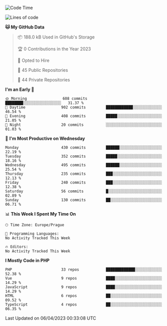 <!--START_SECTION:waka-->
![Code Time](http://img.shields.io/badge/Code%20Time-1%2C583%20hrs%2058%20mins-blue)

![Lines of code](https://img.shields.io/badge/From%20Hello%20World%20I%27ve%20Written-637.2%20thousand%20lines%20of%20code-blue)

**🐱 My GitHub Data** 

> 📦 188.0 kB Used in GitHub's Storage 
 > 
> 🏆 0 Contributions in the Year 2023
 > 
> 💼 Opted to Hire
 > 
> 📜 45 Public Repositories 
 > 
> 🔑 44 Private Repositories 
 > 
**I'm an Early 🐤** 

```text
🌞 Morning                608 commits         ████████░░░░░░░░░░░░░░░░░   31.37 % 
🌆 Daytime                902 commits         ████████████░░░░░░░░░░░░░   46.54 % 
🌃 Evening                408 commits         █████░░░░░░░░░░░░░░░░░░░░   21.05 % 
🌙 Night                  20 commits          ░░░░░░░░░░░░░░░░░░░░░░░░░   01.03 % 
```
📅 **I'm Most Productive on Wednesday** 

```text
Monday                   430 commits         ██████░░░░░░░░░░░░░░░░░░░   22.19 % 
Tuesday                  352 commits         █████░░░░░░░░░░░░░░░░░░░░   18.16 % 
Wednesday                495 commits         ██████░░░░░░░░░░░░░░░░░░░   25.54 % 
Thursday                 235 commits         ███░░░░░░░░░░░░░░░░░░░░░░   12.13 % 
Friday                   240 commits         ███░░░░░░░░░░░░░░░░░░░░░░   12.38 % 
Saturday                 56 commits          █░░░░░░░░░░░░░░░░░░░░░░░░   02.89 % 
Sunday                   130 commits         ██░░░░░░░░░░░░░░░░░░░░░░░   06.71 % 
```


📊 **This Week I Spent My Time On** 

```text
🕑︎ Time Zone: Europe/Prague

💬 Programming Languages: 
No Activity Tracked This Week

🔥 Editors: 
No Activity Tracked This Week
```

**I Mostly Code in PHP** 

```text
PHP                      33 repos            █████████████░░░░░░░░░░░░   52.38 % 
Vue                      9 repos             ████░░░░░░░░░░░░░░░░░░░░░   14.29 % 
JavaScript               9 repos             ████░░░░░░░░░░░░░░░░░░░░░   14.29 % 
HTML                     6 repos             ██░░░░░░░░░░░░░░░░░░░░░░░   09.52 % 
TypeScript               4 repos             ██░░░░░░░░░░░░░░░░░░░░░░░   06.35 % 
```




 Last Updated on 06/04/2023 00:33:08 UTC
<!--END_SECTION:waka-->
<!--
**AlexKratky/AlexKratky** is a ✨ _special_ ✨ repository because its `README.md` (this file) appears on your GitHub profile.

Here are some ideas to get you started:

- 🔭 I’m currently working on ...
- 🌱 I’m currently learning ...
- 👯 I’m looking to collaborate on ...
- 🤔 I’m looking for help with ...
- 💬 Ask me about ...
- 📫 How to reach me: ...
- 😄 Pronouns: ...
- ⚡ Fun fact: ...
-->
